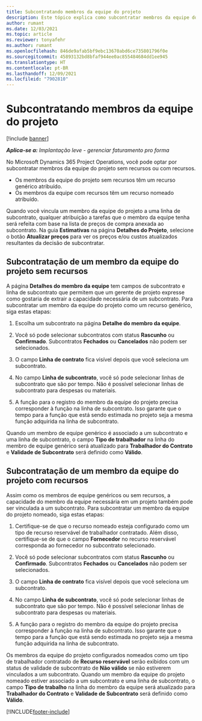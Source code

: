 ```yaml
---
title: Subcontratando membros da equipe do projeto
description: Este tópico explica como subcontratar membros da equipe do projeto no Microsoft Dynamics 365 Project Operations.
author: rumant
ms.date: 12/03/2021
ms.topic: article
ms.reviewer: tonyafehr
ms.author: rumant
ms.openlocfilehash: 846de9afab5bf9ebc13670abd6ce735801796f0e
ms.sourcegitcommit: 45893132bd8bfaf944ee0ac855484684dd1ee945
ms.translationtype: HT
ms.contentlocale: pt-BR
ms.lasthandoff: 12/09/2021
ms.locfileid: "7902810"
---
```

# <a name="subcontracting-project-team-members"></a>Subcontratando membros da equipe do projeto

[!include [banner](../../includes/dataverse-preview.md)]

_**Aplica-se a:** Implantação leve - gerenciar faturamento pro forma_

No Microsoft Dynamics 365 Project Operations, você pode optar por subcontratar membros da equipe do projeto sem recursos ou com recursos.

- Os membros da equipe do projeto sem recursos têm um recurso genérico atribuído.
- Os membros da equipe com recursos têm um recurso nomeado atribuído.

Quando você vincula um membro da equipe do projeto a uma linha de subcontrato, qualquer atribuição a tarefas que o membro da equipe tenha será refeita com base na lista de preços de compra anexada ao subcontrato.  Na guia **Estimativas** na página **Detalhes do Projeto**, selecione o botão **Atualizar preços** para ver os preços e/ou custos atualizados resultantes da decisão de subcontratar. 

## <a name="subcontracting-an-unstaffed-project-team-member"></a>Subcontratação de um membro da equipe do projeto sem recursos
A página **Detalhes do membro da equipe** tem campos de subcontrato e linha de subcontrato que permitem que um gerente de projeto expresse como gostaria de extrair a capacidade necessária de um subcontrato. Para subcontratar um membro da equipe do projeto como um recurso genérico, siga estas etapas:

1.  Escolha um subcontrato na página **Detalhe do membro da equipe**.

2.  Você só pode selecionar subcontratos com status **Rascunho** ou **Confirmado**. Subcontratos **Fechados** ou **Cancelados** não podem ser selecionados. 

3.  O campo **Linha de contrato** fica visível depois que você seleciona um subcontrato.

4.  No campo **Linha de subcontrato**, você só pode selecionar linhas de subcontrato que são por tempo. Não é possível selecionar linhas de subcontrato para despesas ou materiais.

5.  A função para o registro do membro da equipe do projeto precisa corresponder à função na linha de subcontrato. Isso garante que o tempo para a função que está sendo estimada no projeto seja a mesma função adquirida na linha de subcontrato. 

Quando um membro de equipe genérico é associado a um subcontrato e uma linha de subcontrato, o campo **Tipo de trabalhador** na linha do membro de equipe genérico será atualizado para **Trabalhador do Contrato** e **Validade de Subcontrato** será definido como **Válido**.

## <a name="subcontracting-a-staffed-project-team-member"></a>Subcontratação de um membro da equipe do projeto com recursos
Assim como os membros de equipe genéricos ou sem recursos, a capacidade do membro da equipe necessária em um projeto também pode ser vinculada a um subcontrato. Para subcontratar um membro da equipe do projeto nomeado, siga estas etapas:

1.  Certifique-se de que o recurso nomeado esteja configurado como um tipo de recurso reservável de trabalhador contratado. Além disso, certifique-se de que o campo **Fornecedor** no recurso reservável corresponda ao fornecedor no subcontrato selecionado. 

2.  Você só pode selecionar subcontratos com status **Rascunho** ou **Confirmado**. Subcontratos **Fechados** ou **Cancelados** não podem ser selecionados. 

3.  O campo **Linha de contrato** fica visível depois que você seleciona um subcontrato.

4.  No campo **Linha de subcontrato**, você só pode selecionar linhas de subcontrato que são por tempo. Não é possível selecionar linhas de subcontrato para despesas ou materiais.

5.  A função para o registro do membro da equipe do projeto precisa corresponder à função na linha de subcontrato. Isso garante que o tempo para a função que está sendo estimada no projeto seja a mesma função adquirida na linha de subcontrato. 

Os membros da equipe do projeto configurados nomeados como um tipo de trabalhador contratado de **Recurso reservável** serão exibidos com um status de validade de subcontrato de **Não válido** se não estiverem vinculados a um subcontrato. Quando um membro da equipe do projeto nomeado estiver associado a um subcontrato e uma linha de subcontrato, o campo **Tipo de trabalho** na linha do membro da equipe será atualizado para **Trabalhador do Contrato** e **Validade de Subcontrato** será definido como **Válido**.

[!INCLUDE[footer-include](../../includes/footer-banner.md)]
